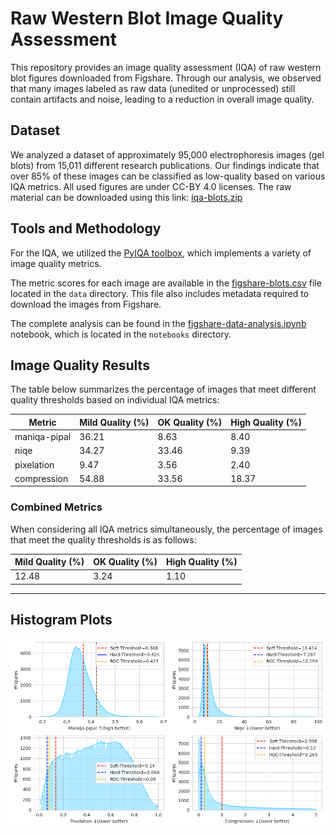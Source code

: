 # Raw Western Blot Image Quality Assessment

This repository provides an image quality assessment (IQA) of raw western blot figures downloaded from Figshare. Through our analysis, we observed that many images labeled as raw data (unedited or unprocessed) still contain artifacts and noise, leading to a reduction in overall image quality.

## Dataset

We analyzed a dataset of approximately 95,000 electrophoresis images (gel blots) from 15,011 different research publications. Our findings indicate that over 85% of these images can be classified as low-quality based on various IQA metrics.
All used figures are under CC-BY 4.0 licenses. The raw material can be downloaded using this link: [iqa-blots.zip](https://www.dropbox.com/scl/fi/i1qumkageg4iy5yxlct6o/iqa-blots.zip?rlkey=3l0ubp52nhvjdkx0190r29vmc&st=7n204ylp&dl=0)

## Tools and Methodology

For the IQA, we utilized the [PyIQA toolbox](https://github.com/chaofengc/IQA-PyTorch), which implements a variety of image quality metrics.

The metric scores for each image are available in the [figshare-blots.csv](data/figshare-blots.csv) file located in the `data` directory. This file also includes metadata required to download the images from Figshare.

The complete analysis can be found in the [figshare-data-analysis.ipynb](notebooks/figshare-data-analysis.ipynb) notebook, which is located in the `notebooks` directory.

## Image Quality Results

The table below summarizes the percentage of images that meet different quality thresholds based on individual IQA metrics:

| Metric           | Mild Quality (%) | OK Quality (%) | High Quality (%) |
|------------------|------------------|----------------|------------------|
| maniqa-pipal     | 36.21            | 8.63           | 8.40             |
| niqe             | 34.27            | 33.46          | 9.39             |
| pixelation       | 9.47             | 3.56           | 2.40             |
| compression      | 54.88            | 33.56          | 18.37            |

### Combined Metrics

When considering all IQA metrics simultaneously, the percentage of images that meet the quality thresholds is as follows:

| Mild Quality (%) | OK Quality (%) | High Quality (%) |
|------------------|----------------|------------------|
| 12.48            | 3.24           | 1.10             |

---

## Histogram Plots
![KDE Results](results/iqa-result.png)
